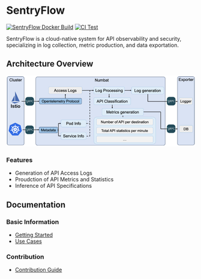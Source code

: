 
# SentryFlow

[![SentryFlow Docker Build](https://github.com/boanlab/numbat/actions/workflows/sentryflow-release-image.yml/badge.svg)](https://github.com/boanlab/numbat/actions/workflows/sentryflow-release-image.yml) [![CI Test](https://github.com/boanlab/numbat/actions/workflows/ci-test-go.yml/badge.svg)](https://github.com/boanlab/numbat/actions/workflows/ci-test-go.yml)

SentryFlow is a cloud-native system for API observability and security, specializing in log collection, metric production, and data exportation.

## Architecture Overview

![Numbat_Overview](docs/sentryflow_overview.png)

### Features
- Generation of API Access Logs
- Proudction of API Metrics and Statistics
- Inference of API Specifications

## Documentation

### Basic Information
- [Getting Started](docs/getting_started.md)
- [Use Cases](examples/README.md)

### Contribution
- [Contribution Guide](contribution/README.md)
